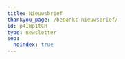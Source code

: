 ```yaml
---
title: Nieuwsbrief
thankyou_page: /bedankt-nieuwsbrief/
id: p4IWp1tCH
type: newsletter
seo:
  noindex: true
---
```

